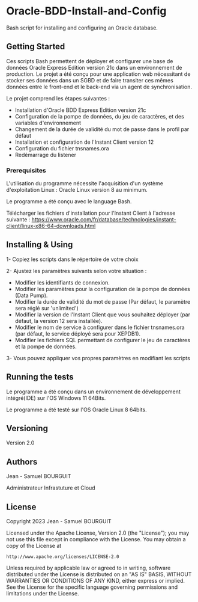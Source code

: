 # Oracle-BDD-Install-and-Config

Bash script for installing and configuring an Oracle database.

## Getting Started

Ces scripts Bash permettent de déployer et configurer une base de données Oracle Express Edition version 21c dans un environnement de production.
Le projet a été conçu pour une application web nécessitant de stocker ses données dans un SGBD et de faire transiter ces mêmes données entre le front-end et le back-end via un agent de synchronisation.

Le projet comprend les étapes suivantes :

- Installation d'Oracle BDD Express Edition version 21c
- Configuration de la pompe de données, du jeu de caractères, et des variables d'environnement
- Changement de la durée de validité du mot de passe dans le profil par défaut
- Installation et configuration de l'Instant Client version 12
- Configuration du fichier tnsnames.ora
- Redémarrage du listener

### Prerequisites

L'utilisation du programme nécessite l'acquisition d'un système d'exploitation Linux : Oracle Linux version 8 au minimum.

Le programme a été conçu avec le language Bash.

Télécharger les fichiers d'installation pour l'Instant Client à l'adresse suivante : https://www.oracle.com/fr/database/technologies/instant-client/linux-x86-64-downloads.html

## Installing & Using

1- Copiez les scripts dans le répertoire de votre choix

2- Ajustez les paramètres suivants selon votre situation :

- Modifier les identifiants de connexion.
- Modifier les paramètres pour la configuration de la pompe de données (Data Pump).
- Modifier la durée de validité du mot de passe (Par défaut, le paramètre sera réglé sur 'unlimited')
- Modifier la version de l'Instant Client que vous souhaitez déployer (par défaut, la version 12 sera installée).
- Modifier le nom de service à configurer dans le fichier tnsnames.ora (par défaut, le service déployé sera pour XEPDB1).
- Modifier les fichiers SQL permettant de configurer le jeu de caractères et la pompe de données.

3- Vous pouvez appliquer vos propres paramètres en modifiant les scripts 

## Running the tests

Le programme a été conçu dans un environnement de développement intégré(IDE) sur l'OS Windows 11 64Bits.

Le programme a été testé sur l'OS Oracle Linux 8 64bits.

## Versioning

Version 2.0

## Authors

Jean - Samuel BOURGUIT 

Administrateur Infrastuture et Cloud

## License
Copyright 2023 Jean - Samuel BOURGUIT

Licensed under the Apache License, Version 2.0 (the "License");
you may not use this file except in compliance with the License.
You may obtain a copy of the License at

    http://www.apache.org/licenses/LICENSE-2.0

Unless required by applicable law or agreed to in writing, software
distributed under the License is distributed on an "AS IS" BASIS,
WITHOUT WARRANTIES OR CONDITIONS OF ANY KIND, either express or implied.
See the License for the specific language governing permissions and
limitations under the License.

